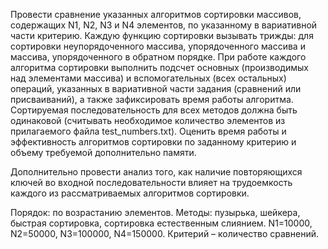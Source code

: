 Провести сравнение указанных алгоритмов сортировки массивов, содержащих N1, N2, N3 и N4 элементов, по указанному в вариативной части критерию. Каждую функцию сортировки вызывать трижды: для сортировки неупорядоченного массива, упорядоченного массива и массива, упорядоченного в обратном порядке. При работе каждого алгоритма сортировки выполнить подсчет основных (производимых над элементами массива) и вспомогательных (всех остальных) операций, указанных в вариативной части задания (сравнений или присваиваний), а также зафиксировать время работы алгоритма. Сортируемая последовательность для всех методов должна быть одинаковой (считывать необходимое количество элементов из прилагаемого файла test_numbers.txt). Оценить время работы и эффективность алгоритмов сортировки по заданному критерию и объему требуемой дополнительно памяти.

Дополнительно провести анализ того, как наличие повторяющихся ключей во входной последовательности влияет на трудоемкость каждого из рассматриваемых алгоритмов сортировки.

Порядок: по возрастанию элементов. Методы: пузырька, шейкера, быстрая сортировка, сортировка естественным слиянием. N1=10000, N2=50000, N3=100000, N4=150000. Критерий – количество сравнений.